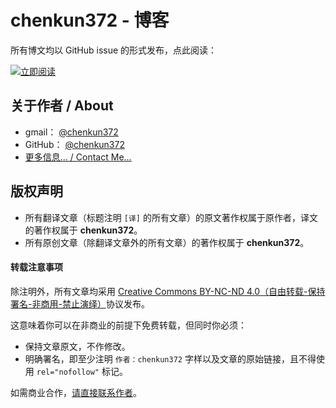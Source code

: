 # chenkun372 - 博客

所有博文均以 GitHub issue 的形式发布，点此阅读：

[![立即阅读](https://cloud.githubusercontent.com/assets/1231359/13027636/6fdae1a6-d291-11e5-9126-68bd3d2ed778.png)](https://github.com/chenkun372/blog/issues)

## 关于作者 / About

* gmail： [@chenkun372](chenkun372@gmail.com)
* GitHub： [@chenkun372](https://github.com/chenkun372)
* [更多信息... / Contact Me...](https://github.com/chenkun372/blog/issues/9)



## 版权声明

* 所有翻译文章（标题注明 `[译]` 的所有文章）的原文著作权属于原作者，译文的著作权属于 **chenkun372**。
* 所有原创文章（除翻译文章外的所有文章）的著作权属于 **chenkun372**。

#### 转载注意事项

除注明外，所有文章均采用 [Creative Commons BY-NC-ND 4.0（自由转载-保持署名-非商用-禁止演绎）](http://creativecommons.org/licenses/by-nc-nd/4.0/deed.zh)协议发布。

这意味着你可以在非商业的前提下免费转载，但同时你必须：

* 保持文章原文，不作修改。
* 明确署名，即至少注明 `作者：chenkun372` 字样以及文章的原始链接，且不得使用 `rel="nofollow"` 标记。

如需商业合作，[请直接联系作者](https://github.com/chenkun372/blog/issues/9)。
